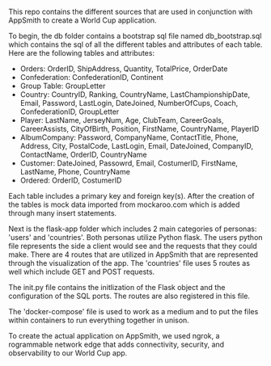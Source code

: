 This repo contains the different sources that are used in conjunction with
AppSmith to create a World Cup application. 

To begin, the db folder contains a bootstrap sql file named db_bootstrap.sql
which contains the sql of all the different tables and attributes of each table. Here are the following tables and attributes:

- Orders: OrderID, ShipAddress, Quantity, TotalPrice, OrderDate
- Confederation: ConfederationID, Continent
- Group Table: GroupLetter 
- Country: CountryID, Ranking, CountryName, LastChampionshipDate, Email, Password, LastLogin, DateJoined, NumberOfCups, Coach, ConfederationID, GroupLetter
- Player: LastName, JerseyNum, Age, ClubTeam, CareerGoals, CareerAssists, CityOfBirth, Position, FirstName, CountryName, PlayerID 
- AlbumCompany: Password, CompanyName, ContactTitle, Phone, Address, City, PostalCode, LastLogin, Email, DateJoined, CompanyID, ContactName, OrderID, CountryName
- Customer: DateJoined, Passowrd, Email, CostumerID, FirstName, LastName, Phone, CountryName
- Ordered: OrderID, CostumerID

Each table includes a primary key and foreign key(s). After the creation of the tables is mock data imported from mockaroo.com which is added through many insert statements. 

Next is the flask-app folder which includes 2 main categories of personas: 'users' and 'countries'. Both personas utilize Python flask. The users python file represents the side a client would see and the requests that they could make. There are 4 routes that are utilized in AppSmith that are represented through the visualization of the app. The 'countries' file uses 5 routes as well which include GET and POST requests. 

The init.py file contains the initlization of the Flask object and the configuration of the SQL ports. The routes are also registered in this file. 

The 'docker-compose' file is used to work as a medium and to put the files within containers to run everything together in unison. 

To create the actual application on AppSmith, we used ngrok, a rogrammable network edge that adds connectivity, security, and observability to our World Cup app. 
